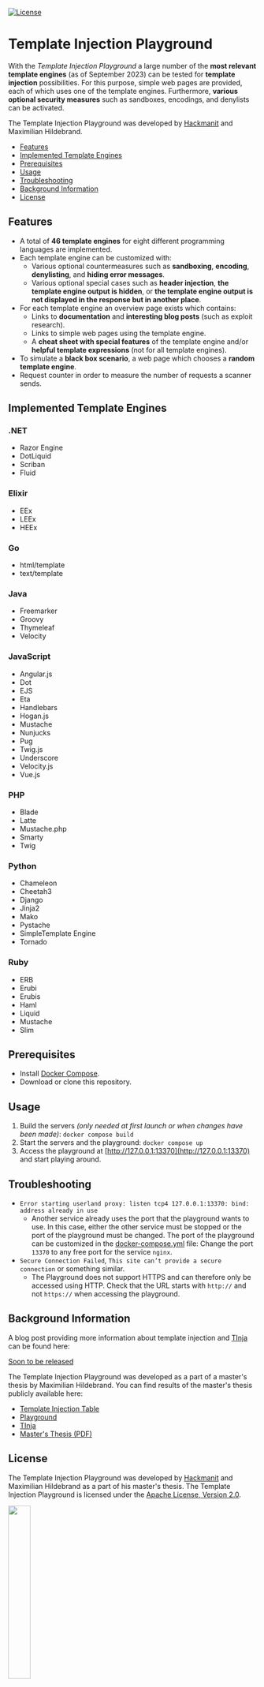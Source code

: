 [![License](https://img.shields.io/badge/License-Apache%202.0-blue.svg)](https://www.apache.org/licenses/LICENSE-2.0)

# Template Injection Playground

With the *Template Injection Playground* a large number of the **most relevant template engines** (as of September 2023) can be tested for **template injection** possibilities. For this purpose, simple web pages are provided, each of which uses one of the template engines. Furthermore, **various optional security measures** such as sandboxes, encodings, and denylists can be activated.

The Template Injection Playground was developed by [Hackmanit](https://hackmanit.de) and Maximilian Hildebrand.

- [Features](#features)
- [Implemented Template Engines](#implemented-template-engines)
- [Prerequisites](#prerequisites)
- [Usage](#usage)
- [Troubleshooting](#troubleshooting)
- [Background Information](#background-information)
- [License](#license)

## Features
- A total of **46 template engines** for eight different programming languages are implemented.
- Each template engine can be customized with:
    - Various optional countermeasures such as **sandboxing**, **encoding**, **denylisting**, and **hiding error messages**.
    - Various optional special cases such as **header injection**, **the template engine output is hidden**, or **the template engine output is not displayed in the response but in another place**.
- For each template engine an overview page exists which contains:
    - Links to **documentation** and **interesting blog posts** (such as exploit research).
    - Links to simple web pages using the template engine.
    - A **cheat sheet with special features** of the template engine and/or **helpful template expressions** (not for all template engines).
- To simulate a **black box scenario**, a web page which chooses a **random template engine**.
- Request counter in order to measure the number of requests a scanner sends.

## Implemented Template Engines
### .NET
- Razor Engine
- DotLiquid
- Scriban
- Fluid
### Elixir
- EEx
- LEEx
- HEEx
### Go
- html/template
- text/template
### Java
- Freemarker
- Groovy
- Thymeleaf
- Velocity
### JavaScript
- Angular.js
- Dot
- EJS
- Eta
- Handlebars
- Hogan.js
- Mustache
- Nunjucks
- Pug
- Twig.js
- Underscore
- Velocity.js
- Vue.js
### PHP
- Blade
- Latte
- Mustache.php
- Smarty
- Twig
### Python
- Chameleon
- Cheetah3
- Django
- Jinja2
- Mako
- Pystache
- SimpleTemplate Engine
- Tornado
### Ruby
- ERB
- Erubi
- Erubis
- Haml
- Liquid
- Mustache
- Slim

## Prerequisites
- Install [Docker Compose](https://docs.docker.com/compose/install/).
- Download or clone this repository.

## Usage
1. Build the servers *(only needed at first launch or when changes have been made)*: `docker compose build`
2. Start the servers and the playground: `docker compose up`
3. Access the playground at [http://127.0.0.1:13370](http://127.0.0.1:13370) and start playing around.

## Troubleshooting
- `Error starting userland proxy: listen tcp4 127.0.0.1:13370: bind: address already in use`
    - Another service already uses the port that the playground wants to use. In this case, either the other service must be stopped or the port of the playground must be changed. The port of the playground can be customized in the [docker-compose.yml](docker-compose.yml) file: Change the port `13370` to any free port for the service `nginx`.
- `Secure Connection Failed`, `This site can’t provide a secure connection` or something similar.
    - The Playground does not support HTTPS and can therefore only be accessed using HTTP. Check that the URL starts with `http://` and not `https://` when accessing the playground.

## Background Information
A blog post providing more information about template injection and [TInja](https://github.com/Hackmanit/TInjA) can be found here:

[Soon to be released](https://www.hackmanit.de/en/blog-en/)

The Template Injection Playground was developed as a part of a master's thesis by Maximilian Hildebrand.
You can find results of the master's thesis publicly available here:
- [Template Injection Table](https://github.com/Hackmanit/template-injection-table)
- [Playground](https://github.com/Hackmanit/template-injection-playground)
- [TInja](https://github.com/Hackmanit/TInjA)
- [Master's Thesis (PDF)](https://www.hackmanit.de/images/download/thesis/Improving-the-Detection-and-Identification-of-Template-Engines-for-Large-Scale-Template-Injection-Scanning-Maximilian-Hildebrand-Master-Thesis-Hackmanit.pdf)

## License
The Template Injection Playground was developed by [Hackmanit](https://hackmanit.de) and Maximilian Hildebrand as a part of his master's thesis. The Template Injection Playground is licensed under the [Apache License, Version 2.0](license.txt).

<a href="https://hackmanit.de"><img src="https://www.hackmanit.de/templates/hackmanit-v2/img/wbm_hackmanit.png" width="30%"></a>
